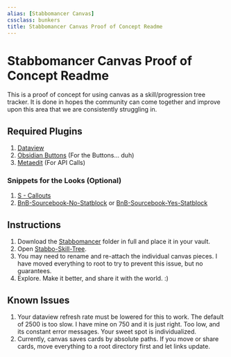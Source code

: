 ```yaml
---
alias: [Stabbomancer Canvas]
cssclass: bunkers
title: Stabbomancer Canvas Proof of Concept Readme
---
```


# Stabbomancer Canvas Proof of Concept Readme
This is a proof of concept for using canvas as a skill/progression tree tracker. It is done in hopes the community can come together and improve upon this area that we are consistently struggling in.

## Required Plugins
1. [Dataview](https://github.com/blacksmithgu/obsidian-dataview)
2. [Obsidian Buttons](https://github.com/shabegom/buttons) (For the Buttons… duh)
3. [Metaedit](https://github.com/chhoumann/MetaEdit) (For API Calls)

### Snippets for the Looks (Optional)
1. [S - Callouts](https://github.com/SlRvb/Obsidian--ITS-Theme/tree/main/Snippets)
2. [BnB-Sourcebook-No-Statblock](_attachments/BnB-Sourcebook-No-Statblock.css) or [BnB-Sourcebook-Yes-Statblock](_attachments/BnB-Sourcebook-Yes-Statblock.css)

## Instructions
1. Download the [Stabbomancer](../Stabbomancer/) folder in full and place it in your vault.
2. Open [Stabbo-Skill-Tree](_attachments/Stabbo-Skill-Tree.canvas).
3. You may need to rename and re-attach the individual canvas pieces. I have  moved everything to root to try to prevent this issue, but no guarantees.
4. Explore. Make it better, and share it with the world. :)

## Known Issues
1. Your dataview refresh rate must be lowered for this to work. The default of 2500 is too slow. I have mine on 750 and it is just right. Too low, and its constant error messages. Your sweet spot is individualized.
2. Currently, canvas saves cards by absolute paths. If you move or share cards, move everything to a root directory first and let links update.